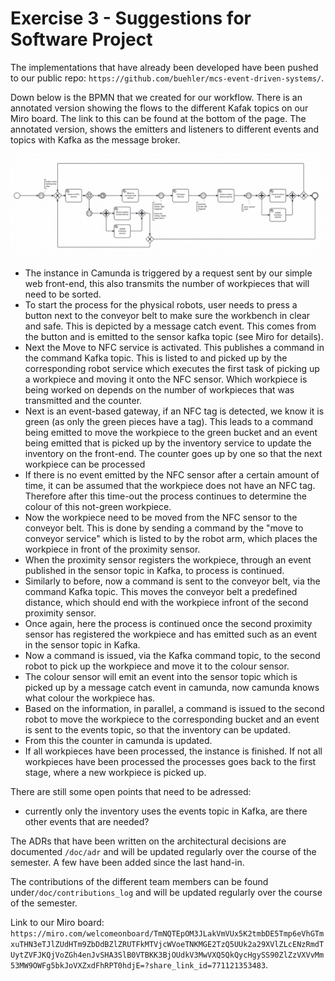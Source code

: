 # Exercise 3 - Suggestions for Software Project

The implementations that have already been developed have been pushed to our public repo: `https://github.com/buehler/mcs-event-driven-systems/`. 

Down below is the BPMN that we created for our workflow. There is an annotated version showing the flows to the different Kafak topics on our Miro board. The link to this can be found at the bottom of the page. The annotated version, shows the emitters and listeners to different events and topics with Kafka as the message broker.

![image.png](assets/image.png)

* The instance in Camunda is triggered by a request sent by our simple web front-end, this also transmits the number of workpieces that will need to be sorted.
* To start the process for the physical robots, user needs to press a button next to the conveyor belt to make sure the workbench in clear and safe. This is depicted by a message catch event. This comes from the button and is emitted to the sensor kafka topic (see Miro for details).
* Next the Move to NFC service is activated. This publishes a command in the command Kafka topic. This is listed to and picked up by the corresponding robot service which executes the first task of picking up a workpiece and moving it onto the NFC sensor. Which workpiece is being worked on depends on the number of workpieces that was transmitted and the counter.
* Next is an event-based gateway, if an NFC tag is detected, we know it is green (as only the green pieces have a tag). This leads to a command being emitted to move the workpiece to the green bucket and an event being emitted that is picked up by the inventory service to update the inventory on the front-end. The counter goes up by one so that the next workpiece can be processed
* If there is no event emitted by the NFC sensor after a certain amount of time, it can be assumed that the workpiece does not have an NFC tag. Therefore after this time-out the process continues to determine the colour of this not-green workpiece.
* Now the workpiece need to be moved from the NFC sensor to the conveyor belt. This is done by sending a command by the "move to conveyor service" which is listed to by the robot arm, which places the workpiece in front of the proximity sensor.
* When the proximity sensor registers the workpiece, through an event published in the sensor topic in Kafka, to process is continued.
* Similarly to before, now a command is sent to the conveyor belt, via the command Kafka topic. This moves the conveyor belt a predefined distance, which should end with the workpiece infront of the second proximity sensor.
* Once again, here the process is continued once the second proximity sensor has registered the workpiece and has emitted such as an event in the sensor topic in Kafka.
* Now a command is issued, via the Kafka command topic, to the second robot to pick up the workpiece and move it to the colour sensor.
* The colour sensor will emit an event into the sensor topic which is picked up by a message catch event in camunda, now camunda knows what colour the workpiece has.
* Based on the information, in parallel, a command is issued to the second robot to move the workpiece to the corresponding bucket and an event is sent to the events topic, so that the inventory can be updated.
* From this the counter in camunda is updated.
* If all workpieces have been processed, the instance is finished. If not all workpieces have been processed the processes goes back to the first stage, where a new workpiece is picked up.


There are still some open points that need to be adressed:

* currently only the inventory uses the events topic in Kafka, are there other events that are needed?


The ADRs that have been written on the architectural decisions are documented `/doc/adr` and will be updated regularly over the course of the semester. A few have been added since the last hand-in.

The contributions of the different team members can be found under`/doc/contributions_log` and will be updated regularly over the course of the semester.

Link to our Miro board: `https://miro.com/welcomeonboard/TmNQTEpOM3JLakVmVUx5K2tmbDE5Tmp6eVhGTmxuTHN3eTJlZUdHTm9ZbDdBZlZRUTFkMTVjcWVoeTNKMGE2TzQ5UUk2a29XVlZLcENzRmdTUytZVFJKQjVoZGh4enJvSHA3SlB0VTBKK3BjOUdkV3MwVXQ5QkQycHgySS90ZlZzVXVvMm53MW9OWFg5bkJoVXZxdFhRPT0hdjE=?share_link_id=771121353483`.
